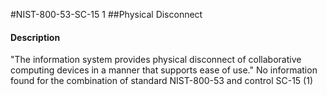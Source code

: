 #NIST-800-53-SC-15 1
##Physical Disconnect
#### Description
"The information system provides physical disconnect of collaborative computing devices in a manner that supports ease of use."
No information found for the combination of standard NIST-800-53 and control SC-15 (1)
